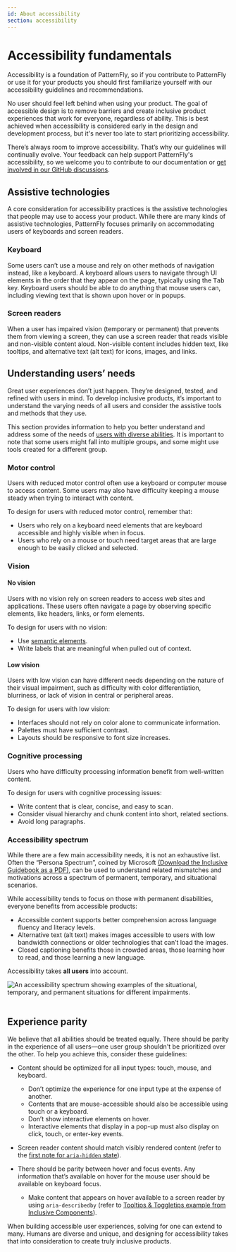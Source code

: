 ```yaml
---
id: About accessibility 
section: accessibility
---
```


# Accessibility fundamentals 

Accessibility is a foundation of PatternFly, so if you contribute to PatternFly or use it for your products you should first familiarize yourself with our accessibility guidelines and recommendations.

No user should feel left behind when using your product. The goal of accessible design is to remove barriers and create inclusive product experiences that work for everyone, regardless of ability. This is best achieved when accessibility is considered early in the design and development process, but it's never too late to start prioritizing accessibility.

There’s always room to improve accessibility. That’s why our guidelines will continually evolve. Your feedback can help support PatternFly's accessibility, so we welcome you to contribute to our documentation or [get involved in our GitHub discussions](https://github.com/orgs/patternfly/discussions). 

## Assistive technologies

A core consideration for accessibility practices is the assistive technologies that people may use to access your product. While there are many kinds of assistive technologies, PatternFly focuses primarily on accommodating users of keyboards and screen readers.

### Keyboard
Some users can’t use a mouse and rely on other methods of navigation instead, like a keyboard. A keyboard allows users to navigate through UI elements in the order that they appear on the page, typically using the <kbd>Tab</kbd> key. Keyboard users should be able to do anything that mouse users can, including viewing text that is shown upon hover or in popups.  

### Screen readers
When a user has impaired vision (temporary or permanent) that prevents them from viewing a screen, they can use a screen reader that reads visible and non-visible content aloud. Non-visible content includes hidden text, like tooltips, and alternative text (alt text) for icons, images, and links. 

## Understanding users’ needs
Great user experiences don’t just happen. They’re designed, tested, and refined with users in mind. To develop inclusive products, it’s important to understand the varying needs of all users and consider the assistive tools and methods that they use.

This section provides information to help you better understand and address some of the needs of [users with diverse abilities](https://www.a11yproject.com/posts/accessibility-is-blind-people/). It is important to note that some users might fall into multiple groups, and some might use tools created for a different group.

### Motor control
Users with reduced motor control often use a keyboard or computer mouse to access content. Some users may also have difficulty keeping a mouse steady when trying to interact with content.

To design for users with reduced motor control, remember that: 

- Users who rely on a keyboard need elements that are keyboard accessible and highly visible when in focus.
- Users who rely on a mouse or touch need target areas that are large enough to be easily clicked and selected.

### Vision

#### No vision 
Users with no vision rely on screen readers to access web sites and applications. These users often navigate a page by observing specific elements, like headers, links, or form elements.

To design for users with no vision:

- Use [semantic elements](w3schools.com/html/html5_semantic_elements.asp).
- Write labels that are meaningful when pulled out of context.

#### Low vision
Users with low vision can have different needs depending on the nature of their visual impairment, such as difficulty with color differentiation, blurriness, or lack of vision in central or peripheral areas.

To design for users with low vision:

- Interfaces should not rely on color alone to communicate information.
- Palettes must have sufficient contrast.
- Layouts should be responsive to font size increases.

### Cognitive processing 
Users who have difficulty processing information benefit from well-written content.

To design for users with cognitive processing issues:

- Write content that is clear, concise, and easy to scan.
- Consider visual hierarchy and chunk content into short, related sections. 
- Avoid long paragraphs.

### Accessibility spectrum

While there are a few main accessibility needs, it is not an exhaustive list. Often the “Persona Spectrum”, coined by Microsoft [(Download the Inclusive Guidebook as a PDF)](https://download.microsoft.com/download/b/0/d/b0d4bf87-09ce-4417-8f28-d60703d672ed/inclusive_toolkit_manual_final.pdf), can be used to understand related mismatches and motivations across a spectrum of permanent, temporary, and situational scenarios.

While accessibility tends to focus on those with permanent disabilities, everyone benefits from accessible products:

- Accessible content supports better comprehension across language fluency and literacy levels.
- Alternative text (alt text) makes images accessible to users with low bandwidth connections or older technologies that can’t load the images.
- Closed captioning benefits those in crowded areas, those learning how to read, and those learning a new language.

Accessibility takes **all users** into account.


<img src="./PF-a11y.png" alt="An accessibility spectrum showing examples of the situational, temporary, and permanent situations for different impairments." />
<br />
<br />

## Experience parity
We believe that all abilities should be treated equally. There should be parity in the experience of all users—one user group shouldn't be prioritized over the other.
To help you achieve this, consider these guidelines:

- Content should be optimized for all input types: touch, mouse, and keyboard.
  - Don’t optimize the experience for one input type at the expense of another.
  - Contents that are mouse-accessible should also be accessible using touch or a keyboard.
  - Don’t show interactive elements on hover. 
  - Interactive elements that display in a pop-up must also display on click, touch, or enter-key events.

- Screen reader content should match visibly rendered content (refer to the [first note for `aria-hidden` state](https://www.w3.org/TR/wai-aria/#aria-hidden)).

- There should be parity between hover and focus events. Any information that’s available on hover for the mouse user should be available on keyboard focus.
  - Make content that appears on hover available to a screen reader by using `aria-describedby` (refer to [Tooltips & Toggletips example from Inclusive Components](https://inclusive-components.design/tooltips-toggletips/)).

When building accessible user experiences, solving for one can extend to many. Humans are diverse and unique, and designing for accessibility takes that into consideration to create truly inclusive products.